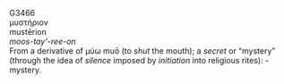<body>
  <p>G3466<br>  μυστήριον  <br> mustērion  <br><i>moos-tay‘-ree-on </i><br>From a derivative of   μύω    muō   (to <i>shut</i> the mouth); a <i>secret</i> or “mystery” (through the idea of <i>silence</i> imposed by <i>initiation</i> into religious rites): - mystery.<br></p>
 </body>